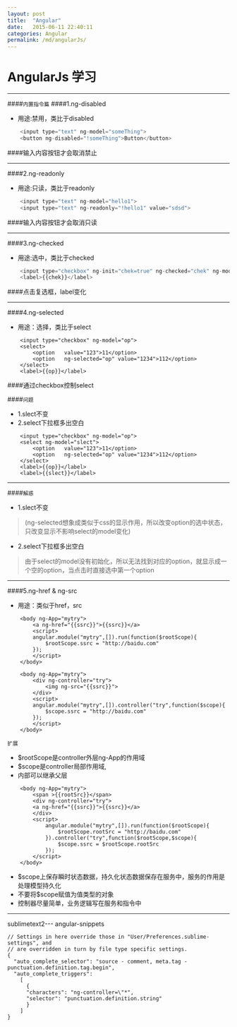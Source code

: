 ```yaml
---
layout: post
title:  "Angular"
date:   2015-06-11 22:40:11
categories: Angular
permalink: /md/angularJs/
---
```



AngularJs 学习
===

---
####`内置指令篇`
####1.ng-disabled

-  用途:禁用，类比于disabled

```javascript
	<input type="text" ng-model="someThing">
	<button ng-disabled="!someThing">Button</button>
```
####输入内容按钮才会取消禁止

---
####2.ng-readonly

- 用途:只读，类比于readonly

```javascript
	<input type="text" ng-model="hello1">
	<input type="text" ng-readonly="!hello1" value="sdsd">
```
####输入内容按钮才会取消只读

---
####3.ng-checked

- 用途:选中，类比于checked

```javascript
	<input type="checkbox" ng-init="chek=true" ng-checked="chek" ng-model="chek">
	<label>{{chek}}</label>
```
####点击复选框，label变化

---
####4.ng-selected

- 用途：选择，类比于select

```
	<input type="checkbox" ng-model="op">
	<select>
		<option   value="123">11</option>
		<option   ng-selected="op" value="1234">112</option>
	</select>
	<label>{{op}}</label>
```

####通过checkbox控制select

####`问题`

- 1.slect不变
- 2.select下拉框多出空白

```
	<input type="checkbox" ng-model="op">
	<select ng-model="slect">
		<option   value="123">11</option>
		<option   ng-selected="op" value="1234">112</option>
	</select>
	<label>{{op}}</label>
	<label>{{slect}}</label>
```

---

####`解惑` 

- 1.slect不变

> (ng-selected想象成类似于css的显示作用，所以改变option的选中状态，只改变显示不影响select的model变化)

- 2.select下拉框多出空白

> 由于select的model没有初始化，所以无法找到对应的option，就显示成一个空的option，当点击时直接选中第一个option

---

####5.ng-href & ng-src

- 用途：类似于href，src

```
	<body ng-App="mytry">
		<a ng-href="{{ssrc}}">{{ssrc}}</a>
		<script>
		angular.module("mytry",[]).run(function($rootScope){
			$rootScope.ssrc = "http://baidu.com"
		});
		</script>
	</body>
```

```
	<body ng-App="mytry">
		<div ng-controller="try">
			<img ng-src="{{ssrc}}">
		</div>
		<script>
		angular.module("mytry",[]).controller("try",function($scope){
			$scope.ssrc = "http://baidu.com"
		});
		</script>
	</body>
```

`扩展`

- $rootScope是controller外层ng-App的作用域
- $scope是controller局部作用域,
- 内部可以继承父层

```
	<body ng-App="mytry">
		<span >{{rootSrc}}</span>
		<div ng-controller="try">
		<a ng-href="{{ssrc}}">{{ssrc}}</a>
		</div>
		<script>
			angular.module("mytry",[]).run(function($rootScope){
				$rootScope.rootSrc = "http://baidu.com"
			}).controller("try",function($rootScope,$scope){
				$scope.ssrc = $rootScope.rootSrc
			});
		</script>
	</body>
```

- $scope上保存瞬时状态数据，持久化状态数据保存在服务中，服务的作用是处理模型持久化
- 不要将$scope赋值为值类型的对象
- 控制器尽量简单，业务逻辑写在服务和指令中

---

sublimetext2---
angular-snippets

```
// Settings in here override those in "User/Preferences.sublime-settings", and
// are overridden in turn by file type specific settings.
{
  "auto_complete_selector": "source - comment, meta.tag - punctuation.definition.tag.begin",
  "auto_complete_triggers":
    [
      {
      "characters": "ng-controller=\"*",
      "selector": "punctuation.definition.string"
      }
    ]
}
```

